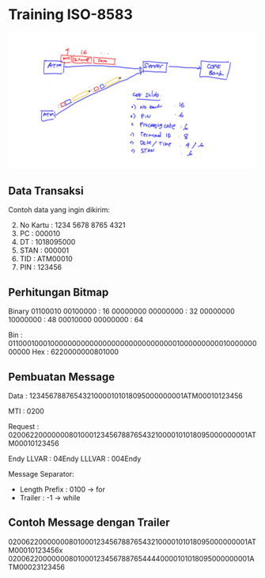 # Training ISO-8583 #

![Skema Aplikasi ISO 8583](img/gambar-iso8583.jpg)

## Data Transaksi ##

Contoh data yang ingin dikirim:

2. No Kartu : 1234 5678 8765 4321
3. PC : 000010
7. DT : 1018095000
11. STAN : 000001
41. TID : ATM00010
52. PIN : 123456

## Perhitungan Bitmap ##

Binary
01100010 00100000 : 16
00000000 00000000 : 32
00000000 10000000 : 48
00010000 00000000 : 64

Bin : 0110001000100000000000000000000000000000100000000001000000000000
Hex : 6220000000801000

## Pembuatan Message ##

Data : 
12345678876543210000101018095000000001ATM00010123456

MTI :
0200

Request :
0200622000000080100012345678876543210000101018095000000001ATM00010123456

Endy
LLVAR : 04Endy
LLLVAR : 004Endy

Message Separator:
* Length Prefix : 0100 -> for
* Trailer : -1 -> while

## Contoh Message dengan Trailer ##

0200622000000080100012345678876543210000101018095000000001ATM00010123456x
0200622000000080100012345678876544440000101018095000000001ATM00023123456

